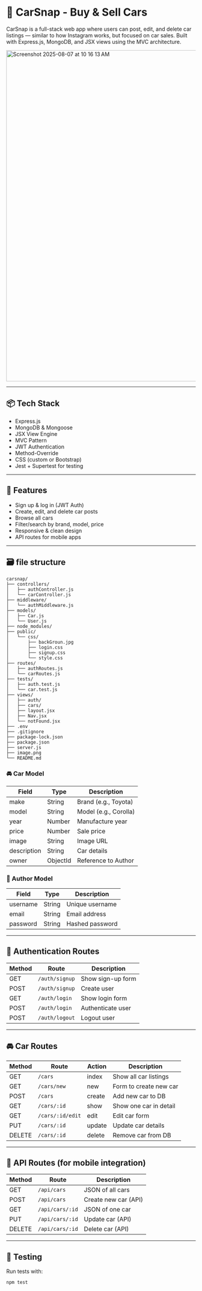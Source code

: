 # 🚗 CarSnap - Buy & Sell Cars 

CarSnap is a full-stack web app where users can post, edit, and delete car listings — similar to how Instagram works, but focused on car sales. Built with Express.js, MongoDB, and JSX views using the MVC architecture.

<img width="1466" height="880" alt="Screenshot 2025-08-07 at 10 16 13 AM" src="https://github.com/user-attachments/assets/8b2ca813-6781-4dd2-b352-631b721fabf0" />

---

## 📦 Tech Stack

- Express.js
- MongoDB & Mongoose
- JSX View Engine
- MVC Pattern
- JWT Authentication
- Method-Override
- CSS (custom or Bootstrap)
- Jest + Supertest for testing

---

## 🧠 Features

- Sign up & log in (JWT Auth)
- Create, edit, and delete car posts
- Browse all cars
- Filter/search by brand, model, price
- Responsive & clean design
- API routes for mobile apps

---

## 🗃️ file structure
```
carsnap/
├── controllers/
│   ├── authController.js
│   └── carController.js
├── middleware/
│   └── authMiddleware.js
├── models/
│   ├── Car.js
│   └── User.js
├── node_modules/
├── public/
│   └── css/
│       ├── backGroun.jpg
│       ├── login.css
│       ├── signup.css
│       └── style.css
├── routes/
│   ├── authRoutes.js
│   └── carRoutes.js
├── tests/
│   ├── auth.test.js
│   └── car.test.js
├── views/
│   ├── auth/
│   ├── cars/
│   ├── layout.jsx
│   ├── Nav.jsx
│   └── notFound.jsx
├── .env
├── .gitignore
├── package-lock.json
├── package.json
├── server.js
├── image.png
└── README.md
```


### 🚘 Car Model

| Field       | Type     | Description              |
|-------------|----------|--------------------------|
| make        | String   | Brand (e.g., Toyota)     |
| model       | String   | Model (e.g., Corolla)    |
| year        | Number   | Manufacture year         |
| price       | Number   | Sale price               |
| image       | String   | Image URL                |
| description | String   | Car details              |
| owner       | ObjectId | Reference to Author      |

### 👤 Author Model

| Field     | Type   | Description                |
|-----------|--------|----------------------------|
| username  | String | Unique username            |
| email     | String | Email address              |
| password  | String | Hashed password            |

---

## 🔐 Authentication Routes

| Method | Route            | Description          |
|--------|------------------|----------------------|
| GET    | `/auth/signup`   | Show sign-up form    |
| POST   | `/auth/signup`   | Create user          |
| GET    | `/auth/login`    | Show login form      |
| POST   | `/auth/login`    | Authenticate user    |
| POST   | `/auth/logout`   | Logout user          |

---

## 🚘 Car Routes

| Method | Route            | Action        | Description                   |
|--------|------------------|---------------|-------------------------------|
| GET    | `/cars`          | index         | Show all car listings         |
| GET    | `/cars/new`      | new           | Form to create new car        |
| POST   | `/cars`          | create        | Add new car to DB             |
| GET    | `/cars/:id`      | show          | Show one car in detail        |
| GET    | `/cars/:id/edit` | edit          | Edit car form                 |
| PUT    | `/cars/:id`      | update        | Update car details            |
| DELETE | `/cars/:id`      | delete        | Remove car from DB            |

---

## 🔄 API Routes (for mobile integration)

| Method | Route            | Description              |
|--------|------------------|--------------------------|
| GET    | `/api/cars`      | JSON of all cars         |
| POST   | `/api/cars`      | Create new car (API)     |
| GET    | `/api/cars/:id`  | JSON of one car          |
| PUT    | `/api/cars/:id`  | Update car (API)         |
| DELETE | `/api/cars/:id`  | Delete car (API)         |

---

## 🧪 Testing

Run tests with:

```bash
npm test

